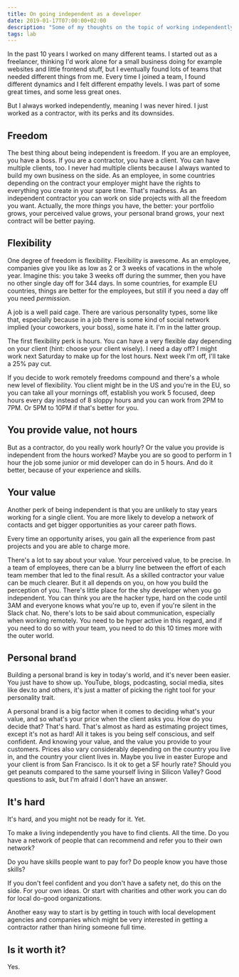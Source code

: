 ```yaml
---
title: On going independent as a developer
date: 2019-01-17T07:00:00+02:00
description: "Some of my thoughts on the topic of working independently as a software developer"
tags: lab
---
```


In the past 10 years I worked on many different teams. I started out as a freelancer, thinking I'd work alone for a small business doing for example websites and little frontend stuff, but I eventually found lots of teams that needed different things from me. Every time I joined a team, I found different dynamics and I felt different empathy levels. I was part of some great times, and some less great ones.

But I always worked independently, meaning I was never hired. I just worked as a contractor, with its perks and its downsides.

## Freedom

The best thing about being independent is freedom. If you are an employee, you have a boss. If you are a contractor, you have a client. You can have multiple clients, too. I never had multiple clients because I always wanted to build my own business on the side. As an employee, in some countries depending on the contract your employer might have the rights to everything you create in your spare time. That's madness. As an independent contractor you can work on side projects with all the freedom you want. Actually, the more *things* you have, the better: your portfolio grows, your perceived value grows, your personal brand grows, your next contract will be better paying.

## Flexibility

One degree of freedom is flexibility. Flexibility is awesome. As an employee, companies give you like as low as 2 or 3 weeks of vacations in the whole year. Imagine this: you take 3 weeks off during the summer, then you have no other single day off for 344 days. In some countries, for example EU countries, things are better for the employees, but still if you need a day off you need *permission*.

A job is a well paid cage. There are various personality types, some like that, especially because in a job there is some kind of social network implied (your coworkers, your boss), some hate it. I'm in the latter group.

The first flexibility perk is hours. You can have a very flexible day depending on your client (hint: choose your client wisely). I need a day off? I might work next Saturday to make up for the lost hours. Next week I'm off, I'll take a 25% pay cut.

If you decide to work remotely freedoms compound and there's a whole new level of flexibility. You client might be in the US and you're in the EU, so you can take all your mornings off, establish you work 5 focused, deep hours every day instead of 8 sloppy hours and you can work from 2PM to 7PM. Or 5PM to 10PM if that's better for you.

## You provide value, not hours

But as a contractor, do you really work hourly? Or the value you provide is independent from the hours worked? Maybe you are so good to perform in 1 hour the job some junior or mid developer can do in 5 hours. And do it better, because of your experience and skills.

## Your value

Another perk of being independent is that you are unlikely to stay years working for a single client. You are more likely to develop a network of contacts and get bigger opportunities as your career path flows.

Every time an opportunity arises, you gain all the experience from past projects and you are able to charge more.

There's a lot to say about your value. Your perceived value, to be precise. In a team of employees, there can be a blurry line between the effort of each team member that led to the final result. As a skilled contractor your value can be much clearer. But it all depends on you, on how you build the perception of you. There's little place for the shy developer when you go independent. You can think you are the hacker type, hard on the code until 3AM and everyone knows what you're up to, even if you're silent in the Slack chat. No, there's lots to be said about communication, especially when working remotely. You need to be hyper active in this regard, and if you need to do so with your team, you need to do this 10 times more with the outer world.

## Personal brand

Building a personal brand is key in today's world, and it's never been easier. You just have to show up. YouTube, blogs, podcasting, social media, sites like dev.to and others, it's just a matter of picking the right tool for your personality trait.

A personal brand is a big factor when it comes to deciding what's your value, and so what's your price when the client asks you. How do you decide that? That's hard. That's almost as hard as estimating project times, except it's not as hard! All it takes is you being self conscious, and self confident. And knowing your value, and the value you provide to your customers. Prices also vary considerably depending on the country you live in, and the country your client lives in. Maybe you live in easter Europe and your client is from San Francisco. Is it ok to get a SF hourly rate? Should you get peanuts compared to the same yourself living in Silicon Valley? Good questions to ask, but I'm afraid I don't have an answer.

## It's hard

It's hard, and you might not be ready for it. Yet.

To make a living independently you have to find clients. All the time. Do you have a network of people that can recommend and refer you to their own network?

Do you have skills people want to pay for? Do people know you have those skills?

If you don't feel confident and you don't have a safety net, do this on the side. For your own ideas. Or start with charities and other work you can do for local do-good organizations.

Another easy way to start is by getting in touch with local development agencies and companies which might be very interested in getting a contractor rather than hiring someone full time.

## Is it worth it?

Yes.
